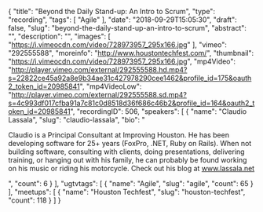 {
  "title": "Beyond the Daily Stand-up: An Intro to Scrum",
  "type": "recording",
  "tags": [
    "Agile"
  ],
  "date": "2018-09-29T15:05:30",
  "draft": false,
  "slug": "beyond-the-daily-stand-up-an-intro-to-scrum",
  "abstract": "",
  "description": "",
  "images": [
    "https://i.vimeocdn.com/video/728973957_295x166.jpg"
  ],
  "vimeo": "292555588",
  "moreinfo": "http://www.houstontechfest.com/",
  "thumbnail": "https://i.vimeocdn.com/video/728973957_295x166.jpg",
  "mp4Video": "http://player.vimeo.com/external/292555588.hd.mp4?s=22822ce45a92a8e9b34ae31c427978290cee1462&profile_id=175&oauth2_token_id=20985841",
  "mp4VideoLow": "http://player.vimeo.com/external/292555588.sd.mp4?s=4c993df017cfba91a7c81c0d8518d36f686c46b2&profile_id=164&oauth2_token_id=20985841",
  "recordingID": 506,
  "speakers": [
    {
      "name": "Claudio Lassala",
      "slug": "claudio-lassala",
      "bio": "<p>Claudio is a Principal Consultant at Improving Houston. He has been developing software for 25+ years (FoxPro, .NET, Ruby on Rails). When not building software, consulting with clients, doing presentations, delivering training, or hanging out with his family, he can probably be found working on his music or riding his motorcycle. Check out his blog at www.lassala.net</p>",
      "count": 6
    }
  ],
  "ugtvtags": [
    {
      "name": "Agile",
      "slug": "agile",
      "count": 65
    }
  ],
  "meetups": [
    {
      "name": "Houston Techfest",
      "slug": "houston-techfest",
      "count": 118
    }
  ]
}